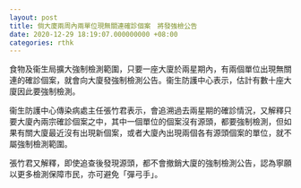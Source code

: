 ```yaml
---
layout: post
title: 倘大廈兩周內兩單位現無關連確診個案　將發強檢公告
date: 2020-12-29 18:19:07.000000000 +08:00
categories: rthk
---
```


食物及衞生局擴大強制檢測範圍，只要一座大廈於兩星期內，有兩個單位出現無關連的確診個案，就會向大廈發強制檢測公告。衞生防護中心表示，估計有數十座大廈因此要強制檢測。

衞生防護中心傳染病處主任張竹君表示，會追溯過去兩星期的確診情況，又解釋只要大廈內兩宗確診個案之中，其中一個單位的個案沒有源頭，都要強制檢測，但如果有關大廈最近沒有出現新個案，或者大廈內出現兩個各有源頭個案的單位，就不屬強制檢測範圍。

張竹君又解釋，即使追查後發現源頭，都不會撤銷大廈的強制檢測公告，認為寧願以更多檢測保障市民，亦可避免「彈弓手」。
